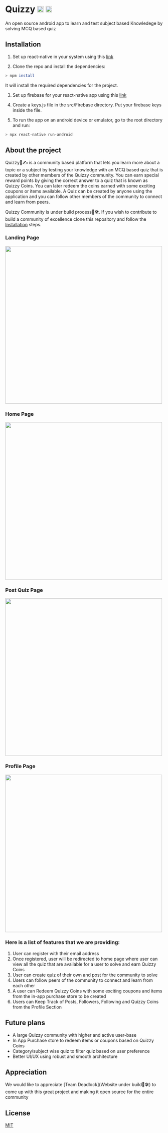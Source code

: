 # Quizzy <img src = "https://user-images.githubusercontent.com/46704901/162890351-a35a2b95-ebb2-4d6d-ba0f-1bc365dacea4.png" width="20"> <img src = "https://user-images.githubusercontent.com/46704901/162890474-43b4d540-0c64-4327-b050-a7f3e1c9ed66.png" width="20">

An open source android app to learn and test subject based Knowledege by solving MCQ based quiz

## Installation

1) Set up react-native in your system using this [link](https://reactnative.dev/docs/environment-setup)

2) Clone the repo and install the dependencies:

```bash
> npm install
```
It will install the required dependencies for the project.

3) Set up firebase for your react-native app using this [link](https://console.firebase.google.com/)

4) Create a keys.js file in the src/Firebase directory. Put your firebase keys inside the file.

5) To run the app on an android device or emulator, go to the root directory and run:

```bash
> npx react-native run-android
```


## About the project

Quizzy🧠✍ is a community based platform that lets you learn more about a topic or a subject by testing your knowledge with an MCQ based quiz that is created by other members of the Quizzy community. You can earn special reward points by giving the correct answer to a quiz that is known as Quizzy Coins. You can later redeem the coins earned with some exciting coupons or items available. A Quiz can be created by anyone using the application and you can follow other members of the community to connect and learn from peers. 

Quizzy Community is under build process🔨🛠. If you wish to contribute to build a community of excellence clone this repository and follow the [Installation](https://github.com/dhanmoni/Quizzy-v0.1/blob/main/README.md#installation) steps.

### Landing Page


<img src = "https://user-images.githubusercontent.com/46704901/162894534-b06a4b6a-9610-4b62-90e3-d4d4a04938f8.png" width="500">


### Home Page


<img src = "https://user-images.githubusercontent.com/46704901/162894605-56758186-7a81-4ade-94a8-a96348975b2c.png" width="500">



### Post Quiz Page


<img src = "https://user-images.githubusercontent.com/46704901/162894695-894648ac-a029-4d1c-b40c-24e2343c27c8.png" width="500">

### Profile Page


<img src = "https://user-images.githubusercontent.com/46704901/162894739-aa0c9481-9032-46f7-aeed-c79bd7d79323.png" width="500">


### Here is a list of features that we are providing:

1. User can register with their email address
2. Once registered, user will be redirected to home page where user can view all the quiz that are available for a user to solve and earn Quizzy Coins
3. User can create quiz of their own and post for the community to solve
4. Users can follow peers of the community to connect and learn from each other
5. A user can Redeem Quizzy Coins with some exciting coupons and items from the in-app purchase store to be created
6. Users can Keep Track of Posts, Followers, Following and Quizzy Coins from the Profile Section

## Future plans

- A large Quizzy community with higher and active user-base
- In App Purchase store to redeem items or coupons based on Quizzy Coins
- Category/subject wise quiz to filter quiz based on user preference
- Better UI/UX using robust and smooth architecture

## Appreciation

We would like to appreciate [Team Deadlock](Website under build🔨🛠) to come up with this great project and making it open source for the entire community

## License

[MIT](https://choosealicense.com/licenses/mit/)
